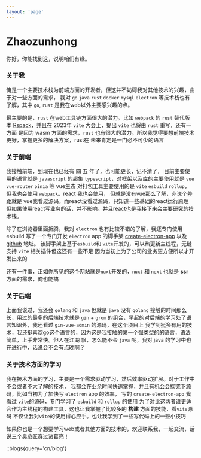```yaml
---
layout: 'page'
---
```


# Zhaozunhong

你好，你能找到这，说明咱们有缘。

### 关于我

俺是一个主要技术栈为前端方面的开发者，但这并不妨碍我对其他技术的兴趣，由于对一些方面的需求，
我对 `go` `java` `rust` `docker` `mysql` `electron` 等技术栈也有了解，其中 `go`, `rust` 
是我在web以外主要感兴趣的点。

最主要的是，`rust` 在web工具链方面很大的潜力。比如 `webpack` 的  `rust`  替代版本 [Rspack](https://www.rspack.dev/zh/)，并且在 2023年 `vite` 大会上，提出 `vite` 也将由 `rust` 重写，还有一方面
是因为 wasm 方面的需求，`rust` 也有很大的潜力。所以我觉得要想前端技术更好，掌握更多的解决方案，rust在
未来肯定是一门必不可少的语言

### 关于前端

我接触前端，到现在也已经有 四 五 年了，也可能更长，记不清了， 目前主要使用的语言就是 `javascript` 的超集
`typescript`，对框架以及库的主要使用就是 `vue` `vue-router` `pinia` 等 vue生态
对打包工具主要使用的是 `vite` `esbuild` `rollup`，但我也会使用 `webpack`。react 我也会使用，
但就是没有vue那么了解，非说个差距就是 vue我看过源码，而react没看过源码，只知道一些基础的react运行原理
但如果使用react写业务的话，并不影响。并且react也是我接下来会主要研究的技术栈。

除了在浏览器里面折腾，我对 `electron` 也有比较不错的了解，我还专门使用esbuild 写了一个专门开发 
`electron` app 的脚手架 [create-electron-app](https://assist-electron.netlify.app/) 以及 [github](https://github.com/zhaogongchengsi/create-electron-app) 地址。
该脚手架上基于`esbuild`和 `vite`开发的，可以热更新主线程，无缝支持 `vite` 相关插件但这还有一些不足
因为当初上为了公司的业务更方便所以才开发出来的

还有一件事，正如你所见的这个网站就是`nuxt`开发的，`nuxt` 和 `next` 也就是 **ssr** 方面的需求，俺也能搞


### 关于后端

上面我说过，我还会 `golang` 和 `java` 但就是 `java` 没有 `golang` 接触的时间那么长，用过的最多的后端技术就是
`gin` + `grom` 的组合，早起的对后端的学习处了语言知识外，我还看过  `gin-vue-admin` 的源码，在这个项目上
我学到挺多有用的技术，我还挺喜欢go这个语言的，因为这是我接触的第一个强类型的的语言，语法简单，上手非常快。但人在江湖
飘，怎么能不会 `java` 呢，我对 java 的学习中也在进行中，话说会不会有点晚啊？

### 关于技术方面的学习

我在技术方面的学习，主要是一个需求驱动学习，然后效率驱动扩展。对于工作中不会或者不大了解的技术，
我都会在业余时间快速掌握，并且有机会会探究下源码，比如当初为了加快写 `electron` app 的效率，
写的 `create-electron-app` 我看过 `vite`的源码，专门学习了 `esbuild` 和 `rollup` 的使用
为了对比这两者谁更适合作为主线程的构建工具，这也让我掌握了比较多的 **构建** 方面的技能，看`vite`源码
不仅让我对`vite`的使用得心应手。也让我学到了一些写代码上的一些小技巧

如果你也是一个想要学习web或者其他方面的技术的，欢迎联系我，一起交流，话说三个臭皮匠赛过诸葛亮！

::blogs{query='cn/blog'}